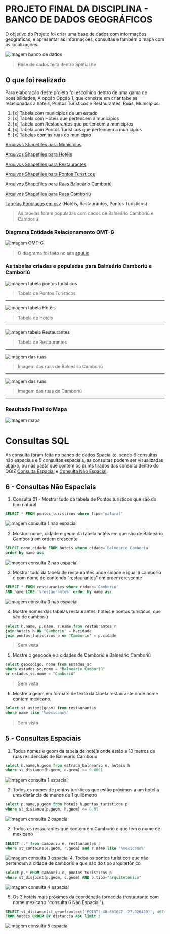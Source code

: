 # PROJETO FINAL DA DISCIPLINA - BANCO DE DADOS GEOGRÁFICOS

O objetivo do Projeto foi criar uma base de dados com informações geográficas, e apresentar as informações, consultas e também o mapa com as localizações.

![imagem banco de dados](/Img/Banco_de_dados/Banco_de_dados.png)
> Base de dados feita dentro SpatiaLite


## O que foi realizado

Para elaboração deste projeto foi escolhido dentro de uma gama de possibilidades, A opção Opção 1, que consiste em criar tabelas relacionadas a hotéis, Pontos Turísticos e Restaurantes, Ruas, Municípios:

1. [x] Tabela com municípios de um estado
2. [x] Tabela com Hotéis que pertencem a municípios
3. [x] Tabela com Restaurantes que pertencem a municípios
4. [x] Tabela com Pontos Turísticos que pertencem a municípios
5. [x] Tabelas com as ruas do município


[Arquivos Shapefiles para Municípios](/Estados/SC/)

[Arquivos Shapefiles para Hotéis](/Tabelas_populadas/Hoteis/)

[Arquivos Shapefiles para Restaurantes](/Tabelas_populadas/Restaurantes/)

[Arquivos Shapefiles para Pontos Turísticos](/Tabelas_populadas/Pontos_turisticos/)

[Arquivos Shapefiles para Ruas Balneário Camboriú](/Estradas/Balneario_camboriu/)

[Arquivos Shapefiles para Ruas Camboriú](/Estradas/Camboriu/)

[Tabelas Populadas em csv](/Tabelas_populadas/csv/) (Hotéis, Restaurantes, Pontos Turísticos)
> As tabelas foram populadas com dados de Balneário Camboriú e Camboriú
### Diagrama Entidade Relacionamento OMT-G

![imagem OMT-G](/Img/Banco_de_dados/Diagrama_omt-g.png)
> O diagrama foi feito no site [aqui.io](http://aqui.io/omtg/#)

### As tabelas criadas e populadas para Balneário Camboriú e Camboriú
![imagem tabela pontos turísticos](/Img/Banco_de_dados/Tabela_pontosTuristicos.png)
> Tabela de Pontos Turísticos
---
![imagem tabela Hotéis](/Img/Banco_de_dados/Tabela_hoteis.png)
> Tabela de Hotéis
---
![imagem tabela Restaurantes](/Img/Banco_de_dados/Tabela_restaurantes.png)
> Tabela de Restaurantes
---
![imagem das ruas](/Img/Mapa_qgiz/Ruas_balnearioCamboriu.png)
> Imagem das ruas de Balneário Camboriú
---
![imagem das ruas](/Img/Mapa_qgiz/Ruas_camboriu.png)
> Imagem das ruas de Camboriú
--- 
### Resultado Final do Mapa
![imagem mapa](/Img/Mapa_qgiz/MapaPopulado.png)

# Consultas SQL
As consulta foram feita no banco de dados Spacialite, sendo 6 consultas não espaciais e 5 consultas espaciais, as consultas podem ser visualizadas abaixo, ou nas pasta que contem os prints tirados das consulta dentro do QGIZ [Consulta Espacial](/Img/Consulta_espacial/) e [Consulta Não Espacial](/Img/Consulta_nao_espacial/).

## 6 - Consultas Não Espaciais

1. Consulta 01 - Mostrar tudo da tabela de Pontos turísticos que são do tipo natural

```sql
SELECT * FROM pontos_turisticos where tipo='natural'
```
![imagem consulta 1 nao espacial](/Img/Consulta_nao_espacial/Consulta-01_Vista_N_Espacial.png)

2. Mostrar nome, cidade e geom da tabela hotéis em que são de Balneário Camboriú em ordem crescente

```sql
SELECT name,cidade FROM hoteis where cidade='Balneario Camboriu' 
order by name asc
```
![imagem consulta 2 nao espacial](/Img/Consulta_nao_espacial/Consulta-02_Vista_N_Espacial.png)

3. Mostrar tudo da tabela de restaurantes onde cidade é igual a camboriú e com nome do contendo “restaurantes” em ordem crescente

```sql
SELECT * FROM restaurantes where cidade='Camboriu' 
AND name LIKE '%restaurante%' order by name asc
```
![imagem consulta 3 nao espacial](/Img/Consulta_nao_espacial/Consulta-03_Vista_N_Espacial.png)

4. Mostre nomes das tabelas restaurantes, hotéis e pontos turísticos, que são de camboriú

```sql
select h.name, p.name, r.name from restaurantes r
join hoteis h ON "Camboriu" = h.cidade
join pontos_turisticos p on "Camboriu" = p.cidade
```
> Sem vista

5. Mostre o geocode e a cidades de Camboriú e Balneário Camboriú

```sql
select geocodigo, nome from estados_sc  
where estados_sc.nome = "Balneário Camboriú" 
or estados_sc.nome = "Camboriú"
```
> Sem vista

6. Mostre a geom em formato de texto da tabela restaurante onde nome contem mexicano.
```sql
Select st_astext(geom) from restaurantes 
where name like '%mexicano%'
```
> Sem vista
## 5 - Consultas Espaciais

1. Todos nomes e geom da tabela de hotéis onde estão a 10 metros de ruas residenciais de Balneário Camboriú

```sql
select h.name,h.geom from estrada_balneario e, hoteis h 
where st_distance(h.geom, e.geom) <= 0.0001
```
![imagem consulta 1 espacial](/Img/Consulta_espacial/Consulta-01_Vista_Espacial.png)

2. Todos os nomes de pontos turísticos que estão próximos a um hotel a uma distância de menos de 1 quilômetro

```sql
select p.name,p.geom from hoteis h,pontos_turisticos p 
where st_distance(p.geom, h.geom) <= 0.01
```
![imagem consulta 2 espacial](/Img/Consulta_espacial/Consulta-02_Vista_Espacial.png)

3. Todos os restaurantes que contem em Camboriú e que tem o nome de mexicano

```sql
SELECT r.* from camboriu e, restaurantes r 
where st_contains(e.geom, r.geom) and r.name like '%mexicano%'
```
![imagem consulta 3 espacial](/Img/Consulta_espacial/Consulta-03_Vista_Espacial.png)
4. Todos os pontos turísticos que não pertencem a cidade de camboriú e que são do tipo arquitetônico

```sql
select p.* FROM camboriu c, pontos_turisticos p 
where st_disjoint(p.geom, c.geom) AND p.tipo="arquitetonico"
```
![imagem consulta 4 espacial](/Img/Consulta_espacial/Consulta-04_Vista_Espacial.png)

5. Os 3 hotéis mais próximos da coordenada fornecida (restaurante com nome mexicano "consulta 6 Não Espacial").

```sql
SELECT st_distance(st_geomfromtext('POINT(-48.661647 -27.026489)', 4674), geom) AS distancia, * 
FROM hoteis ORDER BY distancia ASC limit 3
```
![imagem consulta 5 espacial](/Img/Consulta_espacial/Consulta-05_Vista_Espacial.png)
